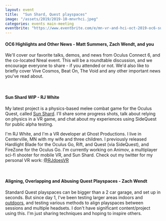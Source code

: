 ```yaml
---
layout: event
title:  "Sun Shard, Quest playspaces"
image: "/assets/2019/2019-10-mnvrhci.jpeg"
categories: events main-meeting
eventbrite: "https://www.eventbrite.com/e/mn-vr-and-hci-oct-2019-oc6-sun-shard-quest-playspaces-tickets-76286582221"
---
```


#### OC6 Highlights and Other News - Matt Summers, Zach Wendt, and you

We'll cover our favorite talks, demos, and news from Oculus Connect 6, and the co-located Nreal event.  This will be a roundtable discussion, and we encourage everyone to share - if you attended or not.  We'd also like to briefly cover Vive Cosmos, Beat On, The Void and any other important news you've read about.

<br />

#### Sun Shard WIP - RJ White

My latest project is a physics-based melee combat game for the Oculus Quest, called [Sun Shard](https://twitter.com/RJdoesVR/status/1175781271957647361). I'll share some progress shots, talk about relying on physics in a VR game, and chat about my experiences using SideQuest for public alpha testing.

I'm RJ White, and I'm a VR developer at Ghost Productions. I live in Centerville, MN with my wife and three children. I previously released Hardlight Blade for the Oculus Go, Rift, and Quest (via SideQuest), and FireZone for the Oculus Go. I'm currently working on Animov, a multiplayer sci-fi shooter for mobile VR, and Sun Shard. Check out my twitter for my personal VR work: [@RJdoesVR](https://twitter.com/rjdoesvr)

<br />

#### Aligning, Overlapping and Abusing Quest Playspaces - Zach Wendt

Standard Quest playspaces can be bigger than a 2 car garage, and set up in seconds.  But since day 1, I've been testing larger areas indoors and [outdoors](https://twitter.com/zach_wendt/status/1131745505288048641), and testing various methods to align playspaces between sessions and multiple headsets. I don't have significant content/project using this. I'm just sharing techniques and hoping to inspire others.

